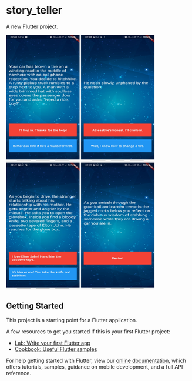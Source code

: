 # story_teller

A new Flutter project.


<img src="https://github.com/irenekurien/story-teller/blob/main/images/1.jpg"  width="200" height="345">
<img src="https://github.com/irenekurien/story-teller/blob/main/images/2.jpg" width="200" height="345">
<img src="https://github.com/irenekurien/story-teller/blob/main/images/3.jpg" width="200" height="345">
<img src="https://github.com/irenekurien/story-teller/blob/main/images/4.jpg" width="200" height="345">

## Getting Started

This project is a starting point for a Flutter application.

A few resources to get you started if this is your first Flutter project:

- [Lab: Write your first Flutter app](https://flutter.dev/docs/get-started/codelab)
- [Cookbook: Useful Flutter samples](https://flutter.dev/docs/cookbook)

For help getting started with Flutter, view our
[online documentation](https://flutter.dev/docs), which offers tutorials,
samples, guidance on mobile development, and a full API reference.
